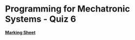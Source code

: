 Programming for Mechatronic Systems - Quiz 6
===================================

**[Marking Sheet](https://forms.gle/1pZqKdWfnN81ZqB3A)**

